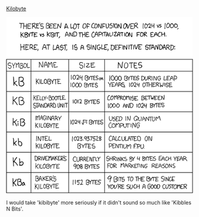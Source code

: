 [Kilobyte](https://xkcd.com/394)

![Kilobyte](./random_comic.png)

I would take 'kibibyte' more seriously if it didn't sound so much like 'Kibbles N Bits'.

